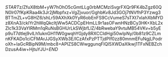 $START$z/ZfuX8tbM+yW7hOhO5cGmtLLg0rbMCMziSvgrFXQr9FK4bZgz60QN0lr07fKpKRaa4k3Jr2jMbpfxz+VgZjvuor/GghbKv8Jd3GOj7tNVfhP3Yzwg3BTTmZL+vG8HZ6/shLr59AXhXk0YyR6obEnFS9CcVumeS7sTXt7xIahXbMYDz8XnA3/ckIYr2hWqQkcltjWw5ACDCpEHmLL9r1asOFwnHNzBCy3HK+XbL2xZlc1k33VaYIRMm1qRuNsBGHUrLkSWjbfLlZ/4bRwebaY9vtuMB54VKv+b5yEp9uT7dtlej9vlLh1uknGH11W0gwqhYGjdy8RXCCldHgi50wIpNy/0b81z9CZLmnKFKADo1ciCFMArJJGSyXWb3E/lCzAfxPzPTTjdPIf0zz80mnmEFuNgjLPodroXh+IaGcRBipN9M/mbc8+APIZS8CWwggunqFIQl5XWDaXlkwj1TFxNEBZchDzusA4iw+HjtuYJU=$END$